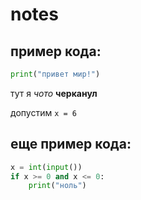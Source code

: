 # notes

## пример кода:

```python
print("привет мир!")
```

тут я *чото* **черканул**

допустим `x = 6`

## еще пример кода:

```python
x = int(input())
if x >= 0 and x <= 0:
    print("ноль")
```
